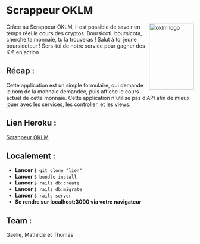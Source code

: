 # Scrappeur OKLM

<img src="https://www.oklm.com/wp-content/themes/OKLM-child/img/oklm-logo.png" align="right"
     title="oklm logo" width="120" height="178">


Grâce au Scrappeur OKLM, il est possible de savoir en temps réel le cours des cryptos.
Boursicoti, boursicota, cherche ta monnaie, tu la trouveras !
Salut à toi jeune boursicoteur !
Sers-toi de notre service pour gagner des K € en action


## Récap :

Cette application est un simple formulaire, qui demande le nom de la monnaie demandée, puis affiche le cours actuel de cette monnaie. Cette application n'utilise pas d'API afin de mieux jouer avec les services, les controller, et les views.

## Lien Heroku :

[Scrappeur OKLM](https://scrappeur-oklm-nice.herokuapp.com/)

## Localement :

* **Lancer** `$ git clone "lien"`
* **Lancer** `$ bundle install`
* **Lancer** `$ rails db:create`
* **Lancer** `$ rails db:migrate`
* **Lancer** `$ rails server`
* **Se rendre sur localhost:3000 via votre navigateur**

## Team :

Gaëlle, Mathilde et Thomas



